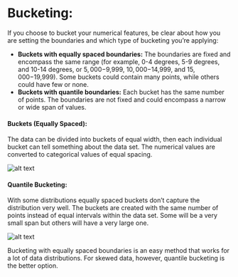 # Bucketing: 
If you choose to bucket your numerical features, be clear about how you are setting the boundaries and which type of
bucketing you’re applying:

* **Buckets with equally spaced boundaries:** The boundaries are fixed and encompass the same range (for example, 
0-4 degrees, 5-9 degrees, and 10-14 degrees, or $5,000-$9,999, $10,000-$14,999, and $15,000-$19,999). Some buckets 
could contain many points, while others could have few or none.
* **Buckets with quantile boundaries:** Each bucket has the same number of points. The boundaries are not fixed and 
could encompass a narrow or wide span of values.



#### Buckets (Equally Spaced):
The data can be divided into buckets of equal width, then each individual bucket can tell something about the data set. 
The numerical values are converted to categorical values of equal spacing.

![alt text](https://developers.google.com/machine-learning/data-prep/images/bucketizing-needed.svg?dcb_=0.4238748845289071
"Buckets (Equally Spaced)")  

#### Quantile Bucketing:
With some distributions equally spaced buckets don’t capture the distribution very well. The buckets are created with 
the same number of points instead of equal intervals within the data set. Some will be a very small span but others will 
have a very large one.

![alt text](https://developers.google.com/machine-learning/data-prep/images/bucketizing-applied.svg?dcb_=0.23617561919696128
"Quantile Bucketing")  

Bucketing with equally spaced boundaries is an easy method that works for a lot of data distributions. For skewed data, 
however, quantile bucketing is the better option.

